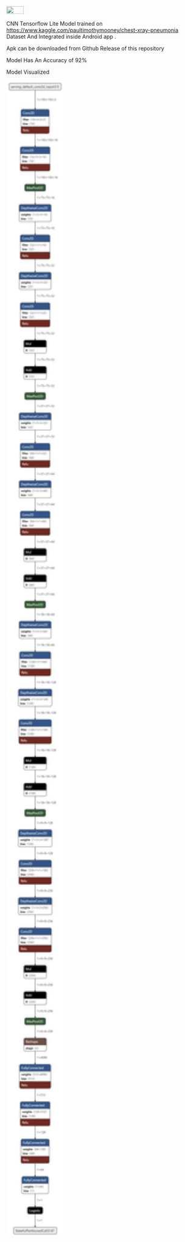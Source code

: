 <img src="https://user-images.githubusercontent.com/77577353/185475647-d14bd5fe-3458-4066-a244-1e57cfcbbd50.gif" width="30%" height="30%"/>

CNN Tensorflow Lite Model trained on https://www.kaggle.com/paultimothymooney/chest-xray-pneumonia Dataset And Integrated inside Android app . 

Apk can be downloaded from Github Release of this repository


Model Has An Accuracy of 92%

Model Visualized

<img src="https://raw.githubusercontent.com/kartiksharmakk/PneumoniaDetection/main/model/pneumonia_detection_visualized.png" width="30%" height="25%"/>
